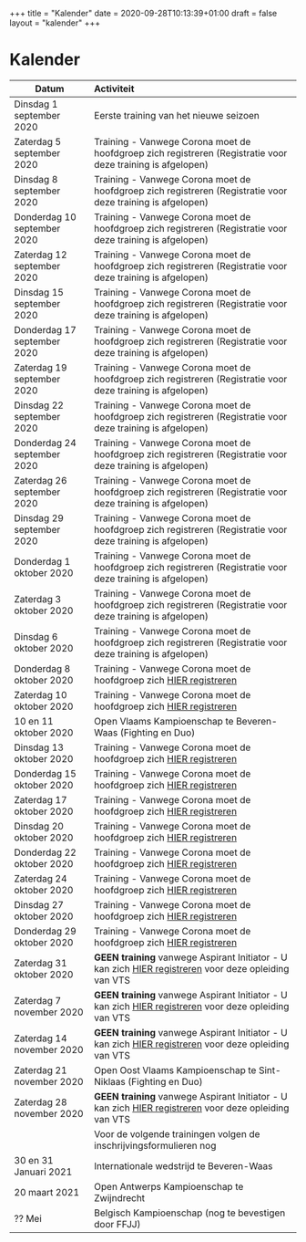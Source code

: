 +++
title = "Kalender"
date = 2020-09-28T10:13:39+01:00
draft = false
layout = "kalender"
+++
# Kalender
| Datum                                     | Activiteit                                                                                       |
| ------------------------------------------|:-------------------------------------------------------------------------------------------------|
| Dinsdag 1 september 2020                  | Eerste training van het nieuwe seizoen                                                           | 
| Zaterdag 5 september 2020                 | Training - Vanwege Corona moet de hoofdgroep zich registreren (Registratie voor deze training is afgelopen)| 
| Dinsdag 8 september 2020                  | Training - Vanwege Corona moet de hoofdgroep zich registreren (Registratie voor deze training is afgelopen)| 
| Donderdag 10 september 2020               | Training - Vanwege Corona moet de hoofdgroep zich registreren (Registratie voor deze training is afgelopen)| 
| Zaterdag 12 september 2020                | Training - Vanwege Corona moet de hoofdgroep zich registreren (Registratie voor deze training is afgelopen)| 
| Dinsdag 15 september 2020                 | Training - Vanwege Corona moet de hoofdgroep zich registreren (Registratie voor deze training is afgelopen)| 
| Donderdag 17 september 2020               | Training - Vanwege Corona moet de hoofdgroep zich registreren (Registratie voor deze training is afgelopen)| 
| Zaterdag 19 september 2020                | Training - Vanwege Corona moet de hoofdgroep zich registreren (Registratie voor deze training is afgelopen)| 
| Dinsdag 22 september 2020                 | Training - Vanwege Corona moet de hoofdgroep zich registreren (Registratie voor deze training is afgelopen)| 
| Donderdag 24 september 2020               | Training - Vanwege Corona moet de hoofdgroep zich registreren (Registratie voor deze training is afgelopen)| 
| Zaterdag 26 september 2020                | Training - Vanwege Corona moet de hoofdgroep zich registreren (Registratie voor deze training is afgelopen)| 
| Dinsdag 29 september 2020                 | Training - Vanwege Corona moet de hoofdgroep zich registreren (Registratie voor deze training is afgelopen)|
| Donderdag 1 oktober 2020                  | Training - Vanwege Corona moet de hoofdgroep zich registreren (Registratie voor deze training is afgelopen)|
| Zaterdag 3 oktober 2020                   | Training - Vanwege Corona moet de hoofdgroep zich registreren (Registratie voor deze training is afgelopen)|
| Dinsdag 6 oktober 2020                    | Training - Vanwege Corona moet de hoofdgroep zich registreren (Registratie voor deze training is afgelopen)|
| Donderdag 8 oktober 2020                  | Training - Vanwege Corona moet de hoofdgroep zich [HIER registreren](https://forms.gle/3PGCKGRxCqzUnAYQ7)|
| Zaterdag 10 oktober 2020                  | Training - Vanwege Corona moet de hoofdgroep zich [HIER registreren](https://forms.gle/TFDdRyh3uN1W4e6d9)|
| 10 en 11 oktober 2020                      | Open Vlaams Kampioenschap te Beveren-Waas (Fighting en Duo)                                      |
| Dinsdag 13 oktober 2020                   | Training - Vanwege Corona moet de hoofdgroep zich [HIER registreren](https://forms.gle/CZxv1eSayjc1TmtJ7)|
| Donderdag 15 oktober 2020                 | Training - Vanwege Corona moet de hoofdgroep zich [HIER registreren](https://forms.gle/gJW9LdQ4Gmd2uMvB7)|
| Zaterdag 17 oktober 2020                  | Training - Vanwege Corona moet de hoofdgroep zich [HIER registreren](https://forms.gle/rMPUR2zuVNeGkYcDA)|
| Dinsdag 20 oktober 2020                   | Training - Vanwege Corona moet de hoofdgroep zich [HIER registreren](https://forms.gle/mLSD2WpTuZfhQbrP6)|
| Donderdag 22 oktober 2020                 | Training - Vanwege Corona moet de hoofdgroep zich [HIER registreren](https://forms.gle/TYUg9PYbYPPH1haCA)|
| Zaterdag 24 oktober 2020                  | Training - Vanwege Corona moet de hoofdgroep zich [HIER registreren](https://forms.gle/FFLsm7PgYd6HqF676)|
| Dinsdag 27 oktober 2020                   | Training - Vanwege Corona moet de hoofdgroep zich [HIER registreren](https://forms.gle/RbcV2zoomKXGCrMZ6)|
| Donderdag 29 oktober 2020                 | Training - Vanwege Corona moet de hoofdgroep zich [HIER registreren](https://forms.gle/bUgVd9FcVKJujih58)|
| Zaterdag 31 oktober 2020                  | **GEEN training** vanwege Aspirant Initiator - U kan zich [HIER registreren](https://www.sport.vlaanderen/VTS-opleiding?activiteitId=90280&opleidingId=1279#) voor deze opleiding van VTS|
| Zaterdag 7 november 2020                  | **GEEN training** vanwege Aspirant Initiator - U kan zich [HIER registreren](https://www.sport.vlaanderen/VTS-opleiding?activiteitId=90280&opleidingId=1279#) voor deze opleiding van VTS|
| Zaterdag 14 november 2020                 | **GEEN training** vanwege Aspirant Initiator - U kan zich [HIER registreren](https://www.sport.vlaanderen/VTS-opleiding?activiteitId=90280&opleidingId=1279#) voor deze opleiding van VTS|
| Zaterdag 21 november 2020                 | Open Oost Vlaams Kampioenschap te Sint-Niklaas (Fighting en Duo)                                 |
| Zaterdag 28 november 2020                 | **GEEN training** vanwege Aspirant Initiator - U kan zich [HIER registreren](https://www.sport.vlaanderen/VTS-opleiding?activiteitId=90280&opleidingId=1279#) voor deze opleiding van VTS|
||Voor de volgende trainingen volgen de inschrijvingsformulieren nog|
|30 en 31 Januari 2021                      | Internationale wedstrijd te Beveren-Waas                                                         |
|20 maart 2021                              | Open Antwerps Kampioenschap te Zwijndrecht                                                       |
|?? Mei                                     | Belgisch Kampioenschap (nog te bevestigen door FFJJ)                                             |